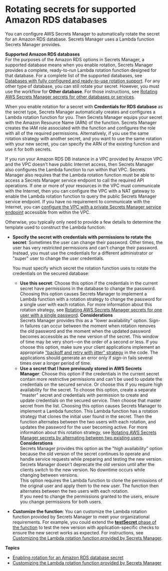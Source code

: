# Rotating secrets for supported Amazon RDS databases<a name="rotating-secrets-rds"></a>

You can configure AWS Secrets Manager to automatically rotate the secret for an Amazon RDS database\. Secrets Manager uses a Lambda function Secrets Manager provides\.

**Supported Amazon RDS databases**  
For the purposes of the Amazon RDS options in Secrets Manager, a supported database means when you enable rotation, Secrets Manager provides a complete, ready\-to\-run Lambda rotation function designed for that database\. For a complete list of the supported databases, see [Databases with fully configured and ready\-to\-use rotation support](intro.md#full-rotation-support)\. For any other type of database, you can still rotate your secret\. However, you must use the workflow for **Other database**\. For those instructions, see [Rotating AWS Secrets Manager secrets for other databases or services](rotating-secrets-other.md)\.

When you enable rotation for a secret with **Credentials for RDS database** as the secret type, Secrets Manager automatically creates and configures a Lambda rotation function for you\. Then Secrets Manager equips your secret with the Amazon Resource Name \(ARN\) of the function\. Secrets Manager creates the IAM role associated with the function and configures the role with all of the required permissions\. Alternatively, if you use the same rotation strategy with another secret, and you want to use the same rotation with your new secret, you can specify the ARN of the existing function and use it for both secrets\.

If you run your Amazon RDS DB instance in a VPC provided by Amazon VPC and the VPC doesn't have public Internet access, then Secrets Manager also configures the Lambda function to run within that VPC\. Secrets Manager also requires that the Lambda rotation function must be able to access a Secrets Manager service endpoint to call the required API operations\. If one or more of your resources in the VPC must communicate with the Internet, then you can configure the VPC with a NAT gateway to enable the Lambda rotation function to query the public Secrets Manager service endpoint\. If you have no requirement to communicate with the Internet, you can [configure the VPC with a private Secrets Manager service endpoint](rotation-network-rqmts.md) accessible from within the VPC\. 

Otherwise, you typically only need to provide a few details to determine the template used to construct the Lambda function:
+ **Specify the secret with credentials with permissions to rotate the secret**: Sometimes the user can change their password\. Other times, the user has very restricted permissions and can't change their password\. Instead, you must use the credentials for a different administrator or "super" user to change the user credentials\. 

  You must specify which secret the rotation function uses to rotate the credentials on the secured database:
  + **Use this secret**: Choose this option if the credentials in the current secret have permissions in the database to change the password\. Choosing this option causes Secrets Manager to implement a Lambda function with a rotation strategy to change the password for a single user with each rotation\. For more information about this rotation strategy, see [Rotating AWS Secrets Manager secrets for one user with a single password](rotating-secrets-one-user-one-password.md)\.
**Considerations**  
Secrets Manager provides this as a "lower availability" option\. Sign\-in failures can occur between the moment when rotation removes the old password and the moment when the updated password becomes accessible as the new version of the secret\. This window of time may be very short—on the order of a second or less\. If you choose this option, make sure your client applications implement an appropriate ["backoff and retry with jitter" strategy](http://aws.amazon.com/blogs/architecture/exponential-backoff-and-jitter/) in the code\. The applications should generate an error only if sign\-in fails several times over a longer period of time\.
  + **Use a secret that I have previously stored in AWS Secrets Manager**: Choose this option if the credentials in the current secret contain more restrictive permissions and can't be used to update the credentials on the secured service\. Or choose this if you require high availability for the secret\. To choose this option, create a separate "master" secret and credentials with permission to create and update credentials on the secured service\. Then choose that master secret from the list\. Choosing this option causes Secrets Manager to implement a Lambda function\. This Lambda function has a rotation strategy that clones the initial user found in the secret\. Then the function alternates between the two users with each rotation, and updates the password for the user becoming active\. For more information about this rotation strategy, see [Rotating AWS Secrets Manager secrets by alternating between two existing users](rotating-secrets-two-users.md)\.
**Considerations**  
Secrets Manager provides this option as the "high availability" option because the old version of the secret continues to operate and handle service requests while preparing and testing the new version\. Secrets Manager doesn't deprecate the old version until after the clients switch to the new version\. No downtime occurs while changing between versions\.  
This option requires the Lambda function to clone the permissions of the original user and apply them to the new user\. The function then alternates between the two users with each rotation\.  
If you need to change the permissions granted to the users, ensure you change permissions for both users\.
+ **Customize the function**: You can customize the Lambda rotation function provided by Secrets Manager to meet your organizational requirements\. For example, you could extend the [**testSecret** phase of the function](rotating-secrets-lambda-function-overview.md#phase-verifysecret) to test the new version with application\-specific checks to ensure the new secret works as expected\. For instructions, see [Customizing the Lambda rotation function provided by Secrets Manager](rotating-secrets-customize-rds-lambda.md)\.

**Topics**
+ [Enabling rotation for an Amazon RDS database secret](enable-rotation-rds.md)
+ [Customizing the Lambda rotation function provided by Secrets Manager](rotating-secrets-customize-rds-lambda.md)